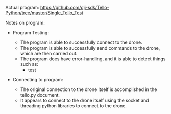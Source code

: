 Actual program: https://github.com/dji-sdk/Tello-Python/tree/master/Single_Tello_Test

Notes on program:
* Program Testing:
  * The program is able to successfully connect to the drone.
  * The program is able to successfully send commands to the drone, which are then carried out.
  * The program does have error-handling, and it is able to detect things such as:
    * test
  
* Connecting to program:
  * The original connection to the drone itself is accomplished in the tello.py document.
  * It appears to connect to the drone itself using the socket and threading python libraries to connect to the drone.

